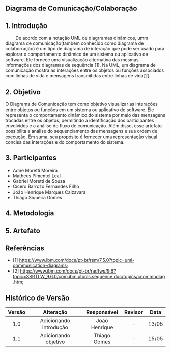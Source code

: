 ## Diagrama de Comunicação/Colaboração

## 1. Introdução

&emsp;&emsp; De acordo com a notação UML de diagrramas dinâmicos, umm diagrama de comunicação(também conhecido como diagrama de colaborração) é um tipo de diagrama de interação que pode ser usado para explorar o comportamento dinâmico de um sistema ou aplicativo de software. Ele fornece uma visualização alternativa das mesmas informações dos diagramas de sequência [1]. Na UML, um diagrama de comunicação mostra as interações entre os objetos ou funções associados com linhas de vida e mensagens transmitidas entre linhas de vida[2].

## 2. Objetivo

O Diagrama de Comunicação tem como objetivo visualizar as interações entre objetos ou funções em um sistema ou aplicativo de software. Ele representa o comportamento dinâmico do sistema por meio das mensagens trocadas entre os objetos, permitindo a identificação dos participantes envolvidos e a análise do fluxo de comunicação. Além disso, esse artefato possibilita a análise do sequenciamento das mensagens e sua ordem de execução. Em suma, seu propósito é fornecer uma representação visual concisa das interações e do comportamento do sistema.

## 3. Participantes
- Adne Moretti Moreira
- Matheus Pimentel Leal
- Gabriel Moretti de Souza
- Cícero Barrozo Fernandes Filho
- João Henrique Marques Calzavara
- Thiago Siqueira Gomes

## 4. Metodologia


## 5. Artefato 

## Referências

- [1] https://www.ibm.com/docs/pt-br/rsm/7.5.0?topic=uml-communication-diagrams;
- [2] https://www.ibm.com/docs/pt-br/radfws/9.6?topic=SSRTLW_9.6.0/com.ibm.xtools.sequence.doc/topics/ccommndiag.htm;

## Histórico de Versão

| Versão |       Alteração        |  Responsável  | Revisor | Data  |
| :----: | :--------------------: | :-----------: | :-----: | :---: |
|  1.0   | Adicionando introdução | João Henrique |    -    | 13/05 |
|  1.1   | Adicionando objetivo | Thiago Gomes |    -    | 15/05 |


